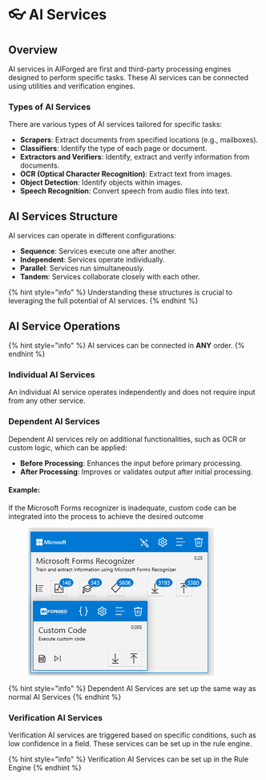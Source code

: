 # 👓 AI Services

## Overview

AI services in AIForged are first and third-party processing engines designed to perform specific tasks. These AI services can be connected using utilities and verification engines.

### Types of AI Services

There are various types of AI services tailored for specific tasks:

* **Scrapers**: Extract documents from specified locations (e.g., mailboxes).
* **Classifiers**: Identify the type of each page or document.
* **Extractors and Verifiers**: Identify, extract and verify information from documents.
* **OCR (Optical Character Recognition)**: Extract text from images.
* **Object Detection**: Identify objects within images.
* **Speech Recognition**: Convert speech from audio files into text.

## AI Services Structure

AI services can operate in different configurations:

* **Sequence**: Services execute one after another.
* **Independent**: Services operate individually.
* **Parallel**: Services run simultaneously.
* **Tandem**: Services collaborate closely with each other.

{% hint style="info" %}
Understanding these structures is crucial to leveraging the full potential of AI services.
{% endhint %}

## AI Service Operations

{% hint style="info" %}
AI services can be connected in **ANY** order.
{% endhint %}

### Individual AI Services

An individual AI service operates independently and does not require input from any other service.

### Dependent AI Services

Dependent AI services rely on additional functionalities, such as OCR or custom logic, which can be applied:

* **Before Processing**: Enhances the input before primary processing.
* **After Processing**: Improves or validates output after initial processing.

#### Example:

If the Microsoft Forms recognizer is inadequate, custom code can be integrated into the process to achieve the desired outcome

<figure><img src="../.gitbook/assets/image (1) (1) (2).png" alt=""><figcaption></figcaption></figure>

{% hint style="info" %}
Dependent AI Services are set up the same way as normal AI Services
{% endhint %}

### Verification AI Services

Verification AI services are triggered based on specific conditions, such as low confidence in a field. These services can be set up in the rule engine.

{% hint style="info" %}
Verification AI Services can be set up in the Rule Engine
{% endhint %}

